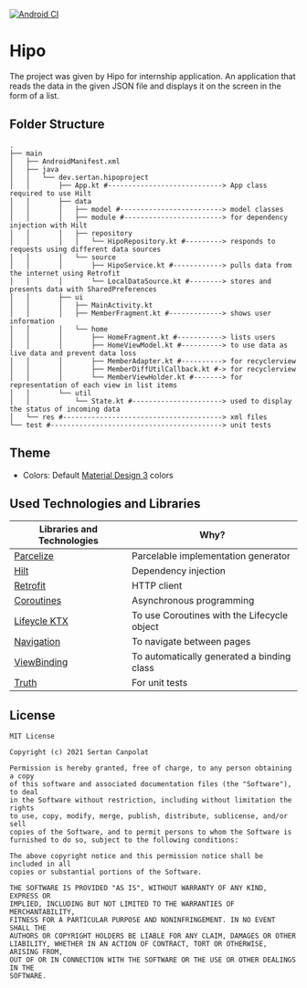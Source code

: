 [![Android CI](https://github.com/scnplt/Hipo/actions/workflows/android.yml/badge.svg)](https://github.com/scnplt/Hipo/actions/workflows/android.yml)

# Hipo

The project was given by Hipo for internship application. An application that reads the data in the given JSON file and displays it on the screen in the form of a list.

## Folder Structure

```
.
├── main
│   ├── AndroidManifest.xml
│   ├── java
│   │   └── dev.sertan.hipoproject
│   │       ├── App.kt #----------------------------> App class required to use Hilt
│   │       ├── data                                      
│   │       │   ├── model #-------------------------> model classes                       
│   │       │   ├── module #------------------------> for dependency injection with Hilt                                   
│   │       │   ├── repository                              
│   │       │   │   └── HipoRepository.kt #---------> responds to requests using different data sources            
│   │       │   └── source                               
│   │       │       ├── HipoService.kt #------------> pulls data from the internet using Retrofit             
│   │       │       └── LocalDataSource.kt #--------> stores and presents data with SharedPreferences            
│   │       ├── ui                                          
│   │       │   ├── MainActivity.kt                              
│   │       │   ├── MemberFragment.kt #-------------> shows user information              
│   │       │   └── home                                   
│   │       │       ├── HomeFragment.kt #-----------> lists users           
│   │       │       ├── HomeViewModel.kt #----------> to use data as live data and prevent data loss          
│   │       │       ├── MemberAdapter.kt #----------> for recyclerview     
│   │       │       ├── MemberDiffUtilCallback.kt #-> for recyclerview
│   │       │       └── MemberViewHolder.kt #-------> for representation of each view in list items
│   │       └── util
│   │           └── State.kt #----------------------> used to display the status of incoming data
│   └── res #---------------------------------------> xml files
└── test #------------------------------------------> unit tests
```

## Theme

- Colors: Default [Material Design 3](https://m3.material.io/) colors

## Used Technologies and Libraries

| Libraries and Technologies                                                       | Why?                                        |
|----------------------------------------------------------------------------------|---------------------------------------------|
| [Parcelize](https://developer.android.com/kotlin/parcelize)                      | Parcelable implementation generator         |
| [Hilt](https://developer.android.com/training/dependency-injection/hilt-android) | Dependency injection                        |
| [Retrofit](https://square.github.io/retrofit/)                                   | HTTP client                                 |
| [Coroutines](https://developer.android.com/kotlin/coroutines)                    | Asynchronous programming                    |
| [Lifeycle KTX](https://developer.android.com/kotlin/ktx#lifecycle)               | To use Coroutines with the Lifecycle object |
| [Navigation](https://developer.android.com/guide/navigation)                     | To navigate between pages                   |
| [ViewBinding](https://developer.android.com/topic/libraries/view-binding)        | To automatically generated a binding class  |
| [Truth](https://truth.dev/)                                                      | For unit tests                              |

## License

```
MIT License

Copyright (c) 2021 Sertan Canpolat

Permission is hereby granted, free of charge, to any person obtaining a copy
of this software and associated documentation files (the "Software"), to deal
in the Software without restriction, including without limitation the rights
to use, copy, modify, merge, publish, distribute, sublicense, and/or sell
copies of the Software, and to permit persons to whom the Software is
furnished to do so, subject to the following conditions:

The above copyright notice and this permission notice shall be included in all
copies or substantial portions of the Software.

THE SOFTWARE IS PROVIDED "AS IS", WITHOUT WARRANTY OF ANY KIND, EXPRESS OR
IMPLIED, INCLUDING BUT NOT LIMITED TO THE WARRANTIES OF MERCHANTABILITY,
FITNESS FOR A PARTICULAR PURPOSE AND NONINFRINGEMENT. IN NO EVENT SHALL THE
AUTHORS OR COPYRIGHT HOLDERS BE LIABLE FOR ANY CLAIM, DAMAGES OR OTHER
LIABILITY, WHETHER IN AN ACTION OF CONTRACT, TORT OR OTHERWISE, ARISING FROM,
OUT OF OR IN CONNECTION WITH THE SOFTWARE OR THE USE OR OTHER DEALINGS IN THE
SOFTWARE.
```
